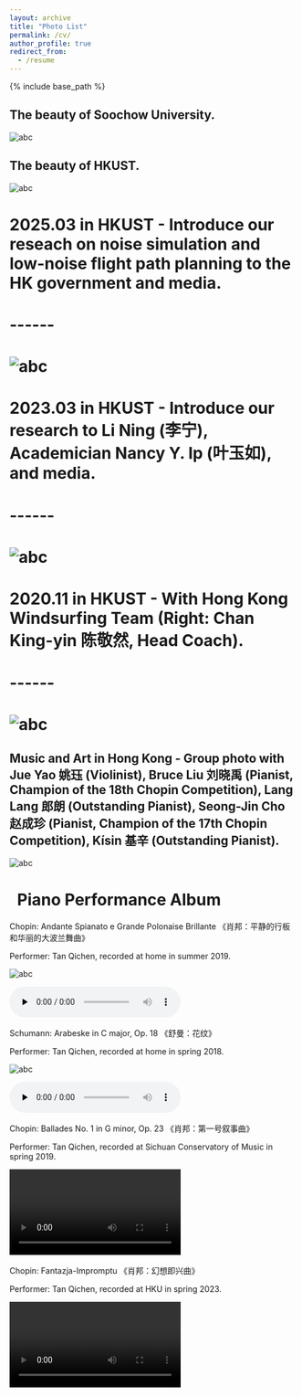 ```yaml
---
layout: archive
title: "Photo List"
permalink: /cv/
author_profile: true
redirect_from:
  - /resume
---
```


{% include base_path %}

The beauty of Soochow University.
------
![abc](/images/pt3.jpg)

The beauty of HKUST.
------
![abc](/images/pt6.jpg)

# 2025.03 in HKUST - Introduce our reseach on noise simulation and low-noise flight path planning to the HK government and media.
# ------
# ![abc](/images/pt2.png)

# 2023.03 in HKUST - Introduce our research to Li Ning (李宁), Academician Nancy Y. Ip (叶玉如), and media.
# ------
# ![abc](/images/pt1.png)

# 2020.11 in HKUST - With Hong Kong Windsurfing Team (Right: Chan King-yin 陈敬然, Head Coach).
# ------
# ![abc](/images/pt4.jpg)

Music and Art in Hong Kong - Group photo with Jue Yao 姚珏 (Violinist), Bruce Liu 刘晓禹 (Pianist, Champion of the 18th Chopin Competition), Lang Lang 郎朗 (Outstanding Pianist), Seong-Jin Cho 赵成珍 (Pianist, Champion of the 17th Chopin Competition), Kísin 基辛 (Outstanding Pianist).
------
![abc](/images/pt5.jpg)

&nbsp;
Piano Performance Album
======

Chopin: Andante Spianato e Grande Polonaise Brillante 《肖邦：平静的行板和华丽的大波兰舞曲》

Performer: Tan Qichen, recorded at home in summer 2019.

![abc](/images/piano.jpg)

<audio src="/images/华丽的大波兰.m4a" controls="" preload="none" controlsList="nodownload"> </audio>
&nbsp;

Schumann: Arabeske in C major, Op. 18 《舒曼：花纹》

Performer: Tan Qichen, recorded at home in spring 2018.

![abc](/images/piano.jpg)

<audio src="/images/花纹.mp3" controls="" preload="none" controlsList="nodownload"> </audio>
&nbsp;

Chopin: Ballades No. 1 in G minor, Op. 23 《肖邦：第一号叙事曲》

Performer: Tan Qichen, recorded at Sichuan Conservatory of Music in spring 2019.

<video width="300" height="auto" controls controlsList="nodownload"> 
<source src="/images/1-144.mp4" type="video/mp4">
</video>
&nbsp;

Chopin: Fantazja-Impromptu 《肖邦：幻想即兴曲》

Performer: Tan Qichen, recorded at HKU in spring 2023.

<video width="300" height="auto" controls controlsList="nodownload"> 
<source src="/images/幻想即兴曲-compress.mp4" type="video/mp4">
</video>
&nbsp;










